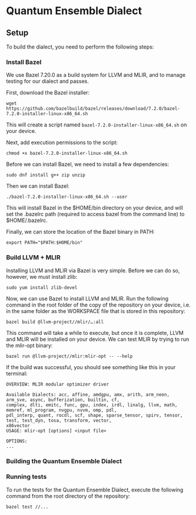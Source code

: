# Quantum Ensemble Dialect

## Setup

To build the dialect, you need to perform the following steps: 

### Install Bazel

We use Bazel 7.20.0 as a build system for LLVM and MLIR, and to manage testing for our dialect and passes.

First, download the Bazel installer:

```
wget https://github.com/bazelbuild/bazel/releases/download/7.2.0/bazel-7.2.0-installer-linux-x86_64.sh
```

This will create a script named ```bazel-7.2.0-installer-linux-x86_64.sh``` on your device.

Next, add execution permissions to the script:

```
chmod +x bazel-7.2.0-installer-linux-x86_64.sh
```

Before we can install Bazel, we need to install a few dependencies:

```
sudo dnf install g++ zip unzip
```

Then we can install Bazel:

```
./bazel-7.2.0-installer-linux-x86_64.sh --user
```

This will install Bazel in the $HOME/bin directory on your device, and will set the .bazelrc path (required to access bazel from the command line) to $HOME/.bazelrc.

Finally, we can store the location of the Bazel binary in PATH:

```
export PATH="$PATH:$HOME/bin"
```

### Build LLVM + MLIR

Installing LLVM and MLIR via Bazel is very simple. Before we can do so, however, we must install zlib:

```
sudo yum install zlib-devel
```

Now, we can use Bazel to install LLVM and MLIR. Run the following command in the root folder of the copy of the repository on your device, i.e. in the same folder as the WORKSPACE file that is stored in this repository:

```
bazel build @llvm-project//mlir/…:all
```

This command will take a while to execute, but once it is complete, LLVM and MLIR will be installed on your device. We can test MLIR by trying to run the mlir-opt binary:

```
bazel run @llvm-project//mlir:mlir-opt -- --help
```

If the build was successful, you should see something like this in your terminal:

```
OVERVIEW: MLIR modular optimizer driver

Available Dialects: acc, affine, amdgpu, amx, arith, arm_neon, arm_sve, async, bufferization, builtin, cf,
complex, dlti, emitc, func, gpu, index, irdl, linalg, llvm, math, memref, ml_program, nvgpu, nvvm, omp, pdl,
pdl_interp, quant, rocdl, scf, shape, sparse_tensor, spirv, tensor, test, test_dyn, tosa, transform, vector,
x86vector
USAGE: mlir-opt [options] <input file>

OPTIONS:
...
```

### Building the Quantum Ensemble Dialect


### Running tests

To run the tests for the Quantum Ensemble Dialect, execute the following command from the root directory of the repository:

```
bazel test //...
```
